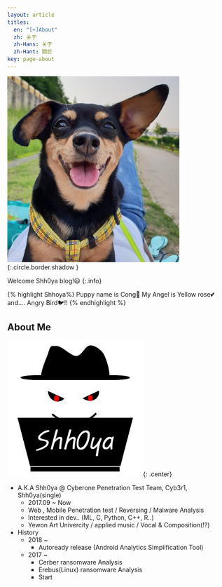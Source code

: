 ```yaml
---
layout: article
titles:
  en: "[+]About"
  zh: 关于
  zh-Hans: 关于
  zh-Hant: 關於
key: page-about
---
```


![Cong](https://raw.githubusercontent.com/Shhoya/Shhoya.github.io/master/assets/images/logo/Cong.png "Cong"){:.circle.border.shadow } 

Welcome Shh0ya blog!😃
{:.info}

{% highlight Shhoya%}
Puppy name is Cong🐶
My Angel is Yellow rose💕 and.... Angry Bird🐦!!
{% endhighlight %}



## About Me

![Shh0ya](https://raw.githubusercontent.com/Shhoya/Shhoya.github.io/master/assets/images/logo/icon-310x310.png "Shh0ya"){: .center}

- A.K.A Shh0ya @ Cyberone Penetration Test Team, Cyb3r1, Shh0ya(single)
  - 2017.09 ~ Now
  - Web , Mobile Penetration test / Reversing / Malware Analysis
  - Interested in dev.. (ML, C, Python, C++, R..)
  - Yewon Art Univercity / applied music / Vocal & Composition(!?)
- History
  - 2018 ~
    - Autoready release (Android Analytics Simplification Tool)
  - 2017 ~
    - Cerber ransomware Analysis
    - Erebus(Linux) ransomware Analysis
    - Start

